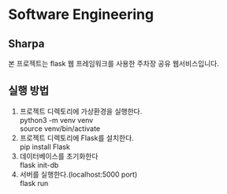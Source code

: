 Software Engineering
====================
Sharpa
----------
본 프로젝트는 flask 웹 프레임워크를 사용한 주차장 공유 웹서비스입니다.

실행 방법
-------
1. 프로젝트 디렉토리에 가상환경을 실행한다.<br>
 python3 -m venv venv<br>
 source venv/bin/activate<br>
2. 프로젝트 디렉토리에 Flask를 설치한다.<br>
 pip install Flask<br>
3. 데이터베이스를 초기화한다<br>
 flask init-db<br>
4. 서버를 실행한다.(localhost:5000 port)<br>
 flask run
